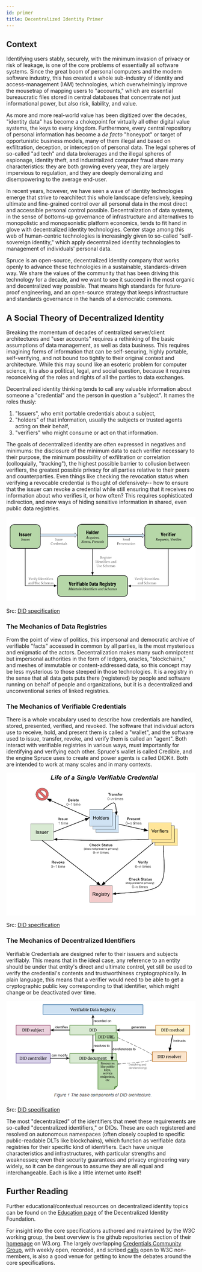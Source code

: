 ```yaml
---
id: primer
title: Decentralized Identity Primer
---
```


## Context

Identifying users stably, securely, with the minimum invasion of privacy or risk of leakage, is one of the core problems of essentially all software systems. Since the great boom of personal computers and the modern software industry, this has created a whole sub-industry of identity and access-management (IAM) technologies, which overwhelmingly improve the mousetrap of mapping users to "accounts," which are essential bureaucratic files stored in central databases that concentrate not just informational power, but also risk, liability, and value.

As more and more real-world value has been digitized over the decades, "identity data" has become a chokepoint for virtually all other digital value systems, the keys to every kingdom. Furthermore, every central repository of personal information has become a *de facto* "honeypot" or target of opportunistic business models, many of them illegal and based on exfiltration, deception, or interception of personal data. The legal spheres of so-called "ad tech" and data brokerages and the illegal spheres of espionage, identity theft, and industrialized computer fraud share many characteristics: they are both growing every year, they are largely impervious to regulation, and they are deeply demoralizing and disempowering to the average end-user. 

In recent years, however, we have seen a wave of identity technologies emerge that strive to rearchitect this whole landscape defensively, keeping ultimate and fine-grained control over all personal data in the most direct and accessible personal control possible. Decentralization of data systems, in the sense of bottoms-up governance of infrastructure and alternatives to monopolistic and monopsonistic platform economics, tends to fit hand in glove with decentralized identity technologies. Center stage among this web of human-centric technologies is increasingly given to so-called "self-sovereign identity," which apply decentralized identity technologies to management of individuals' personal data.

Spruce is an open-source, decentralized identity company that works openly to advance these technologies in a sustainable, standards-driven way. We share the values of the community that has been driving this technology for a decade, and we want to see it succeed in the most organic and decentralized way possible. That means high standards for future-proof engineering, and an open-source strategy that keeps infrastructure and standards governance in the hands of a democratic commons.

## A Social Theory of Decentralized Identity

Breaking the momentum of decades of centralized server/client architectures and "user accounts" requires a rethinking of the basic assumptions of data management, as well as data business. This requires imagining forms of information that can be self-securing, highly portable, self-verifying, and not bound too tightly to their original context and architecture.  While this may sound like an esoteric problem for computer science, it is also a political, legal, and social question, because it requires reconceiving of the roles and rights of all the parties to data exchanges. 

Decentralized identity thinking tends to call any valuable information about someone a "credential" and the person in question a "subject". It names the roles thusly:
1. "Issuers", who emit portable credentials about a subject,
2. "holders" of that information, usually the subjects or trusted agents acting on their behalf, 
3. "verifiers" who might consume or act on that information.

The goals of decentralized identity are often expressed in negatives and minimums: the disclosure of the minimum data to each verifier necessary to their purpose, the minimum possibility of exfiltration or correlation (colloquially, "tracking"), the highest possible barrier to collusion between verifiers, the greatest possible privacy for all parties relative to their peers and counterparties. Even things like checking the revocation status when verifying a revocable credential is thought of defensively-- how to ensure that the issuer can revoke a credential while still ensuring that it receives no information about who verifies it, or how often? This requires sophisticated indirection, and new ways of hiding sensitive information in shared, even public data registries.

![Social Diagram](/img/did-core_social-roles.png)

Src: [DID specification](https://w3c.github.io/vc-data-model/#ecosystem-overview)

### The Mechanics of Data Registries 

From the point of view of politics, this impersonal and democratic archive of verifiable "facts" accessed in common by all parties, is the most mysterious and enigmatic of the actors. Decentralization makes many such omnipotent but impersonal authorities in the form of ledgers, oracles, "blockchains," and meshes of immutable or content-addressed data, so this concept may be less mysterious to those steeped in those technologies. It is a registry in the sense that all data gets puts there (registered) by people and software running on behalf of people and organizations, but it is a decentralized and unconventional series of linked registries.

### The Mechanics of Verifiable Credentials

There is a whole vocabulary used to describe how credentials are handled, stored, presented, verified, and revoked. The software that individual actors use to receive, hold, and present them is called a "wallet", and the software used to issue, transfer, revoke, and verify them is called an "agent". Both interact with verifiable registries in various ways, must importantly for identifying and verifying each other.  Spruce's wallet is called Credible, and the engine Spruce uses to create and power agents is called DIDKit. Both are intended to work at many scales and in many contexts.

![Architecture Diagram](/img/did-core_vc-lifecycle.png)

Src: [DID specification](https://www.w3.org/TR/vc-data-model/#lifecycle-details)

### The Mechanics of Decentralized Identifiers


Verifiable Credentials are designed refer to their issuers and subjects verifiably. This means that in the ideal case, any reference to an entity should be under that entity's direct and ultimate control, yet still be used to verify the credential's contents and trustworthiness cryptographically. In plain language, this means that a verifier would need to be able to get a cryptographic public key corresponding to that identifier, which might change or be deactivated over time.

![Architecture Diagram](/img/did-core_architecture.png)

Src: [DID specification](https://www.w3.org/TR/did-core/#architecture-overview)

The most "decentralized" of the identifiers that meet these requirements are so-called "decentralized identifiers," or DIDs.  These are each registered and resolved on autonomous namespaces (often closely coupled to specific public-readable DLTs like blockchains), which function as verifiable data registries for their specific kind of identifiers. Each have unique characteristics and infrastructures, with particular strengths and weaknesses; even their security guarantees and privacy engineering vary widely, so it can be dangerous to assume they are all equal and interchangeable. Each is like a little internet unto itself!
 
## Further Reading

Further educational/contextual resources on decentralized identity topics can be found on the [Education page](https://identity.foundation/education/) of the Decentralized Identity Foundation. 

For insight into the core specifications authored and maintained by the W3C working group, the best overview is the github repositories section of their [homepage](https://www.w3.org/2019/did-wg/) on W3.org. The largely overlapping [Credentials Community Group](https://w3c-ccg.github.io/), with weekly open, recorded, and scribed [calls](https://w3c-ccg.github.io/meetings/) open to W3C non-members, is also a good venue for getting to know the debates around the core specifications.